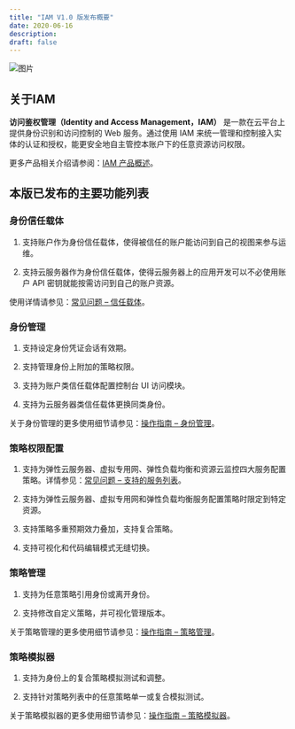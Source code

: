 ```yaml
---
title: "IAM V1.0 版发布概要"
date: 2020-06-16
description: 
draft: false
---
```


![图片](../../_images/iam.png)

## 关于IAM

**访问鉴权管理（Identity and Access Management，IAM）** 是一款在云平台上提供身份识别和访问控制的 Web 服务。通过使用 IAM 来统一管理和控制接入实体的认证和授权，能更安全地自主管控本账户下的任意资源访问权限。

更多产品相关介绍请参阅：[IAM 产品概述](../../introduction/product_features/)。

## 本版已发布的主要功能列表

### 身份信任载体

1. 支持账户作为身份信任载体，使得被信任的账户能访问到自己的视图来参与运维。

2. 支持云服务器作为身份信任载体，使得云服务器上的应用开发可以不必使用账户 API 密钥就能按需访问到自己的账户资源。

使用详情请参见：[常见问题 – 信任载体](../../faq/principal)。

### 身份管理

1. 支持设定身份凭证会话有效期。

2. 支持管理身份上附加的策略权限。

3. 支持为账户类信任载体配置控制台 UI 访问模块。

4. 支持为云服务器类信任载体更换同类身份。


关于身份管理的更多使用细节请参见：[操作指南 – 身份管理](../../manual/role)。

### 策略权限配置

1. 支持为弹性云服务器、虚拟专用网、弹性负载均衡和资源云监控四大服务配置策略。详情参见：[常见问题 – 支持的服务列表](../../faq/supported_services)。

2. 支持为弹性云服务器、虚拟专用网和弹性负载均衡服务配置策略时限定到特定资源。

3. 支持策略多重预期效力叠加，支持复合策略。

4. 支持可视化和代码编辑模式无缝切换。

    

### 策略管理

1. 支持为任意策略引用身份或离开身份。

2. 支持修改自定义策略，并可视化管理版本。


关于策略管理的更多使用细节请参见：[操作指南 – 策略管理](../../manual/policy)。

### 策略模拟器

1. 支持为身份上的复合策略模拟测试和调整。

2. 支持针对策略列表中的任意策略单一或复合模拟测试。


关于策略模拟器的更多使用细节请参见：[操作指南 – 策略模拟器](../../manual/policies_simulate)。
